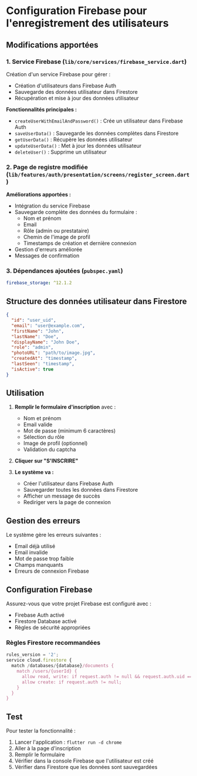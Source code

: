 # Configuration Firebase pour l'enregistrement des utilisateurs

## Modifications apportées

### 1. Service Firebase (`lib/core/services/firebase_service.dart`)

Création d'un service Firebase pour gérer :
- Création d'utilisateurs dans Firebase Auth
- Sauvegarde des données utilisateur dans Firestore
- Récupération et mise à jour des données utilisateur

**Fonctionnalités principales :**
- `createUserWithEmailAndPassword()` : Crée un utilisateur dans Firebase Auth
- `saveUserData()` : Sauvegarde les données complètes dans Firestore
- `getUserData()` : Récupère les données utilisateur
- `updateUserData()` : Met à jour les données utilisateur
- `deleteUser()` : Supprime un utilisateur

### 2. Page de registre modifiée (`lib/features/auth/presentation/screens/register_screen.dart`)

**Améliorations apportées :**
- Intégration du service Firebase
- Sauvegarde complète des données du formulaire :
  - Nom et prénom
  - Email
  - Rôle (admin ou prestataire)
  - Chemin de l'image de profil
  - Timestamps de création et dernière connexion
- Gestion d'erreurs améliorée
- Messages de confirmation

### 3. Dépendances ajoutées (`pubspec.yaml`)

```yaml
firebase_storage: ^12.1.2
```

## Structure des données utilisateur dans Firestore

```json
{
  "id": "user_uid",
  "email": "user@example.com",
  "firstName": "John",
  "lastName": "Doe",
  "displayName": "John Doe",
  "role": "admin",
  "photoURL": "path/to/image.jpg",
  "createdAt": "timestamp",
  "lastSeen": "timestamp",
  "isActive": true
}
```

## Utilisation

1. **Remplir le formulaire d'inscription** avec :
   - Nom et prénom
   - Email valide
   - Mot de passe (minimum 6 caractères)
   - Sélection du rôle
   - Image de profil (optionnel)
   - Validation du captcha

2. **Cliquer sur "S'INSCRIRE"**

3. **Le système va :**
   - Créer l'utilisateur dans Firebase Auth
   - Sauvegarder toutes les données dans Firestore
   - Afficher un message de succès
   - Rediriger vers la page de connexion

## Gestion des erreurs

Le système gère les erreurs suivantes :
- Email déjà utilisé
- Email invalide
- Mot de passe trop faible
- Champs manquants
- Erreurs de connexion Firebase

## Configuration Firebase

Assurez-vous que votre projet Firebase est configuré avec :
- Firebase Auth activé
- Firestore Database activé
- Règles de sécurité appropriées

### Règles Firestore recommandées

```javascript
rules_version = '2';
service cloud.firestore {
  match /databases/{database}/documents {
    match /users/{userId} {
      allow read, write: if request.auth != null && request.auth.uid == userId;
      allow create: if request.auth != null;
    }
  }
}
```

## Test

Pour tester la fonctionnalité :
1. Lancer l'application : `flutter run -d chrome`
2. Aller à la page d'inscription
3. Remplir le formulaire
4. Vérifier dans la console Firebase que l'utilisateur est créé
5. Vérifier dans Firestore que les données sont sauvegardées 